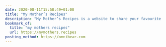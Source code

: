 ```yaml
---
date: 2020-08-11T15:50:49+01:00
title: "My Mother’s Recipes"
description: "My Mother’s Recipes is a website to share your favourite recipes, built lovingly by my pal, Will Liew."
bookmark_of:
  title: "my mothers recipes"
  url: https://mymothers.recipes
posting_method: https://omnibear.com
---
```

